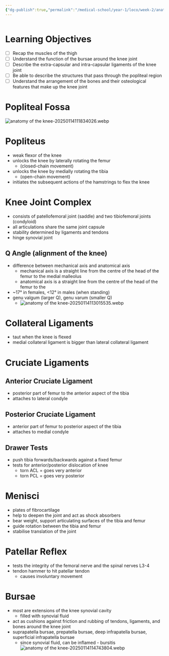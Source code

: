 ```yaml
---
{"dg-publish":true,"permalink":"/medical-school/year-1/loco/week-2/anatomy-of-the-knee/","tags":["loco"]}
---
```


```table-of-contents
```
# Learning Objectives
- [ ] Recap the muscles of the thigh
- [ ] Understand the function of the bursae around the knee joint
- [ ] Describe the extra-capsular and intra-capsular ligaments of the knee joint
- [ ] Be able to describe the structures that pass through the popliteal region
- [ ] Understand the arrangement of the bones and their osteological features that make up the knee joint

# Popliteal Fossa
![anatomy of the knee-20250114111834026.webp](/img/user/Medical%20School/Year%201/loco/week%202/attachments/anatomy%20of%20the%20knee-20250114111834026.webp)

# Popliteus
- weak flexor of the knee
- unlocks the knee by laterally rotating the femur
	- (closed-chain movement)
- unlocks the knee by medially rotating the tibia
	- (open-chain movement)
- initiates the subsequent actions of the hamstrings to flex the knee

# Knee Joint Complex
- consists of patellofemoral joint (saddle) and two tibiofemoral joints (condyloid)
- all articulations share the same joint capsule
- stability determined by ligaments and tendons
- hinge synovial joint
## Q Angle (alignment of the knee)
- difference between mechanical axis and anatomical axis
	- mechanical axis is a straight line from the centre of the head of the femur to the medial malleolus
	- anatomical axis is a straight line from the centre of the head of the femur to the 
- ~17° in females, <12° in males (when standing)
- genu valgum (larger Q), genu varum (smaller Q)
	- ![anatomy of the knee-20250114113015535.webp](/img/user/Medical%20School/Year%201/loco/week%202/attachments/anatomy%20of%20the%20knee-20250114113015535.webp)

# Collateral Ligaments
- taut when the knee is flexed
- medial collateral ligament is bigger than lateral collateral ligament
# Cruciate Ligaments
## Anterior Cruciate Ligament
- posterior part of femur to the anterior aspect of the tibia
- attaches to lateral condyle
## Posterior Cruciate Ligament
- anterior part of femur to posterior aspect of the tibia
- attaches to medial condyle
## Drawer Tests
- push tibia forwards/backwards against a fixed femur
- tests for anterior/posterior dislocation of knee
	- torn ACL = goes very anterior
	- torn PCL = goes very posterior

# Menisci
- plates of fibrocartilage
- help to deepen the joint and act as shock absorbers
- bear weight, support articulating surfaces of the tibia and femur
- guide rotation between the tibia and femur
- stabilise translation of the joint

# Patellar Reflex
- tests the integrity of the femoral nerve and the spinal nerves L3-4
- tendon hammer to hit patellar tendon
	- causes involuntary movement

# Bursae
- most are extensions of the knee synovial cavity
	- filled with synovial fluid
- act as cushions against friction and rubbing of tendons, ligaments, and bones around the knee joint
- suprapatella bursae, prepatella bursae, deep infrapatella bursae, superficial infrapatella bursae
	- since synovial fluid, can be inflamed - bursitis
![anatomy of the knee-20250114114743804.webp](/img/user/Medical%20School/Year%201/loco/week%202/attachments/anatomy%20of%20the%20knee-20250114114743804.webp)